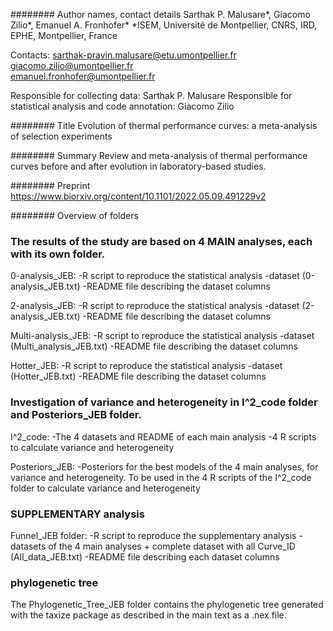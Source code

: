 
######## Author names, contact details
Sarthak P. Malusare*, Giacomo Zilio*, Emanuel A. Fronhofer*
*ISEM, Université de Montpellier, CNRS, IRD, EPHE, Montpellier, France

Contacts:  sarthak-pravin.malusare@etu.umontpellier.fr
	   giacomo.zilio@umontpellier.fr	  
	   emanuel.fronhofer@umontpellier.fr

Responsible for collecting data: Sarthak P. Malusare
Responsible for statistical analysis and code annotation: Giacomo Zilio

######## Title
Evolution of thermal performance curves: a meta-analysis of selection experiments

######## Summary
Review and meta-analysis of thermal performance curves before and after evolution in laboratory-based studies.

######## Preprint
https://www.biorxiv.org/content/10.1101/2022.05.09.491229v2

######## Overview of folders

### The results of the study are based on 4 MAIN analyses, each with its own folder.
0-analysis_JEB:
-R script to reproduce the statistical analysis
-dataset (0-analysis_JEB.txt)
-README file describing the dataset columns

2-analysis_JEB:
-R script to reproduce the statistical analysis
-dataset (2-analysis_JEB.txt)
-README file describing the dataset columns

Multi-analysis_JEB:
-R script to reproduce the statistical analysis
-dataset (Multi_analysis_JEB.txt)
-README file describing the dataset columns

Hotter_JEB:
-R script to reproduce the statistical analysis
-dataset (Hotter_JEB.txt)
-README file describing the dataset columns



### Investigation of variance and heterogeneity in I^2_code folder and Posteriors_JEB folder.
I^2_code:
-The 4 datasets and README of each main analysis
-4 R scripts to calculate variance and heterogeneity

Posteriors_JEB:
-Posteriors for the best models of the 4 main analyses, for variance and heterogeneity.
To be used in the 4 R scripts of the I^2_code folder to calculate variance and heterogeneity



### SUPPLEMENTARY analysis
Funnel_JEB folder:
-R script to reproduce the supplementary analysis
-datasets of the 4 main analyses + complete dataset with all Curve_ID (All_data_JEB.txt)
-README file describing each dataset columns


### phylogenetic tree
The Phylogenetic_Tree_JEB folder contains the phylogenetic tree generated with the taxize package as described in the main text as a .nex file.
